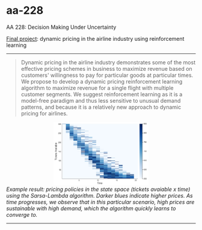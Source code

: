 # aa-228

AA 228: Decision Making Under Uncertainty

[Final project](https://github.com/jonathan-ling/aa-228/tree/master/final-project): dynamic pricing in the airline industry using reinforcement learning

---
> Dynamic pricing in the airline industry demonstrates some of the most effective pricing schemes in business to maximize revenue based on customers' willingness to pay for particular goods at particular times. We propose to develop a dynamic pricing reinforcement learning algorithm to maximize revenue for a single flight with multiple customer segments. We suggest reinforcement learning as it is a model-free paradigm and thus less sensitive to unusual demand patterns, and because it is a relatively new approach to dynamic pricing for airlines.

<div style="text-align:center">
<img src="final-project/plots/singleAgentSarsaLambda-policy.png" alt="Optimal pricing policies in the state space (tickets avaiable x time) using the Sarsa-lambda algorithm" style=" max-width: 50%; height: auto;" />
</div>
<i>Example result: pricing policies in the state space (tickets avaiable x time) using the Sarsa-Lambda algorithm. Darker blues indicate higher prices. As time progresses, we observe that in this particular scenario, high prices are sustainable with high demand, which the algorithm quickly learns to converge to.</i>

---
